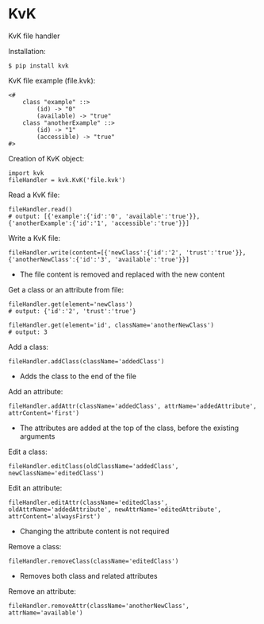 # KvK

KvK file handler 

Installation:
    
    $ pip install kvk

KvK file example (file.kvk):

    <#
        class "example" ::>
            (id) -> "0"
            (available) -> "true"
        class "anotherExample" ::>
            (id) -> "1"
            (accessible) -> "true"
    #>

Creation of KvK object:
    
    import kvk
    fileHandler = kvk.KvK('file.kvk')

Read a KvK file:

    fileHandler.read()
    # output: [{'example':{'id':'0', 'available':'true'}}, {'anotherExample':{'id':'1', 'accessible':'true'}}]

Write a KvK file:
    
    fileHandler.write(content=[{'newClass':{'id':'2', 'trust':'true'}}, {'anotherNewClass':{'id':'3', 'available':'true'}}]

- The file content is removed and replaced with the new content

Get a class or an attribute from file:

    fileHandler.get(element='newClass')
    # output: {'id':'2', 'trust':'true'}

    fileHandler.get(element='id', className='anotherNewClass')
    # output: 3

Add a class:

    fileHandler.addClass(className='addedClass')

- Adds the class to the end of the file

Add an attribute:

    fileHandler.addAttr(className='addedClass', attrName='addedAttribute', attrContent='first')

- The attributes are added at the top of the class, before the existing arguments

Edit a class:

    fileHandler.editClass(oldClassName='addedClass', newClassName='editedClass')
    
Edit an attribute:

    fileHandler.editAttr(className='editedClass', oldAttrName='addedAttribute', newAttrName='editedAttribute', attrContent='alwaysFirst')

- Changing the attribute content is not required

Remove a class:

    fileHandler.removeClass(className='editedClass')
- Removes both class and related attributes

Remove an attribute:

    fileHandler.removeAttr(className='anotherNewClass', attrName='available')